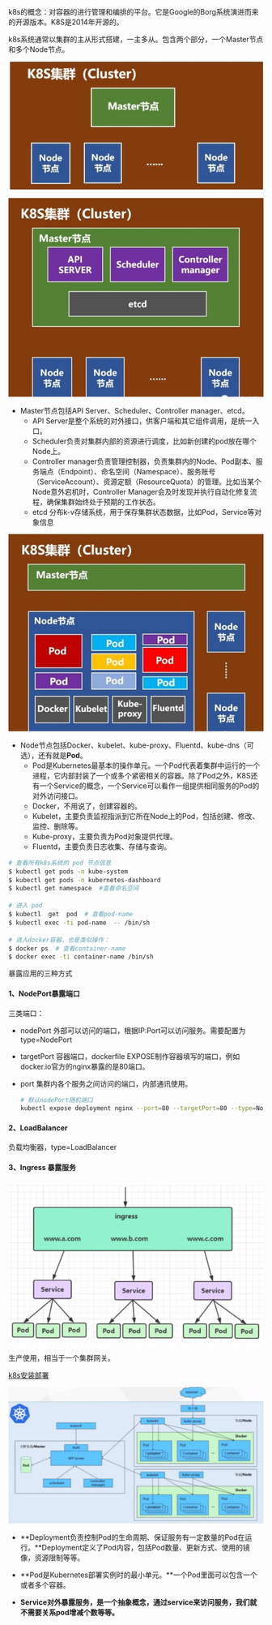 k8s的概念：对容器的进行管理和编排的平台。它是Google的Borg系统演进而来的开源版本。K8S是2014年开源的。

k8s系统通常以集群的主从形式搭建，一主多从。包含两个部分，一个Master节点和多个Node节点。

![1613211462377](../images/1613211462377.png)

![1613211624911](../images/1613211624911.png)

+ Master节点包括API Server、Scheduler、Controller manager、etcd。
  + API Server是整个系统的对外接口，供客户端和其它组件调用，是统一入口。
  + Scheduler负责对集群内部的资源进行调度，比如新创建的pod放在哪个Node上。
  + Controller manager负责管理控制器，负责集群内的Node、Pod副本、服务端点（Endpoint）、命名空间（Namespace）、服务账号（ServiceAccount）、资源定额（ResourceQuota）的管理。比如当某个Node意外宕机时，Controller Manager会及时发现并执行自动化修复流程，确保集群始终处于预期的工作状态。
  + etcd 分布k-v存储系统，用于保存集群状态数据，比如Pod，Service等对象信息

![1613211646247](../images/1613211646247.png)

+ Node节点包括Docker、kubelet、kube-proxy、Fluentd、kube-dns（可选），还有就是**Pod**。
  + Pod是Kubernetes最基本的操作单元。一个Pod代表着集群中运行的一个进程，它内部封装了一个或多个紧密相关的容器。除了Pod之外，K8S还有一个Service的概念，一个Service可以看作一组提供相同服务的Pod的对外访问接口。
  + Docker，不用说了，创建容器的。
  + Kubelet，主要负责监视指派到它所在Node上的Pod，包括创建、修改、监控、删除等。
  + Kube-proxy，主要负责为Pod对象提供代理。
  + Fluentd，主要负责日志收集、存储与查询。

```bash
# 查看所有k8s系统的 pod 节点信息
$ kubectl get pods -n kube-system
$ kubectl get pods -n kubernetes-dashboard
$ kubectl get namespace  #查看命名空间

# 进入 pod
$ kubectl  get  pod  # 查看pod-name
$ kubectl exec -ti pod-name  -- /bin/sh

# 进入docker容器，也是类似操作：
$ docker ps  # 查看container-name
$ docker exec -ti container-name /bin/sh
```

暴露应用的三种方式

#### 1、NodePort暴露端口

三类端口：

+ nodePort 外部可以访问的端口，根据IP:Port可以访问服务。需要配置为type=NodePort

+ targetPort 容器端口，dockerfile EXPOSE制作容器填写的端口，例如docker.io官方的nginx暴露的是80端口。

+ port 集群内各个服务之间访问的端口，内部通讯使用。

  ```bash
  # 默认nodePort随机端口
  kubectl expose deployment nginx --port=80 --targetPort=80 --type=NodePort
  ```

#### 2、LoadBalancer

负载均衡器，type=LoadBalancer

#### 3、Ingress 暴露服务

![1613303851442](../images/1613303851442.png)

生产使用，相当于一个集群网关。

[k8s安装部署](https://blog.csdn.net/qq_15018101/article/details/109387746)

![1613476822575](../images/1613476822575.png)



+ **Deployment负责控制Pod的生命周期、保证服务有一定数量的Pod在运行。**Deployment定义了Pod内容，包括Pod数量、更新方式、使用的镜像，资源限制等等。

+ **Pod是Kubernetes部署实例时的最小单元。**一个Pod里面可以包含一个或者多个容器。

+ **Service对外暴露服务，是一个抽象概念，通过service来访问服务，我们就不需要关系pod增减个数等等。**